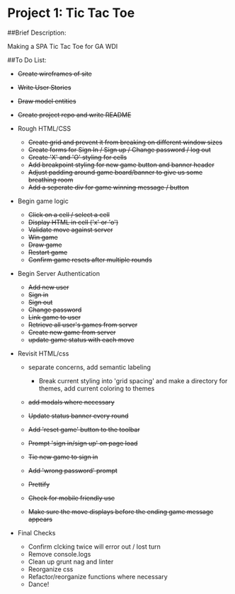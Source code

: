 # Project 1: Tic Tac Toe

##Brief Description:

Making a SPA Tic Tac Toe for GA WDI

##To Do List:

- ~~Create wireframes of site~~

- ~~Write User Stories~~

- ~~Draw model entities~~

- ~~Create project repo and write README~~

- Rough HTML/CSS
  - ~~Create grid and prevent it from breaking on different window sizes~~
  - ~~Create forms for Sign In / Sign up / Change password / log out~~
  - ~~Create 'X' and 'O' styling for cells~~
  - ~~Add breakpoint styling for new game button and banner header~~
  - ~~Adjust padding around game board/banner to give us some breathing room~~
  - ~~Add a seperate div for game winning message / button~~

- Begin game logic
  - ~~Click on a cell / select a cell~~
  - ~~Display HTML in cell ('x' or 'o')~~
  - ~~Validate move against server~~
  - ~~Win game~~
  - ~~Draw game~~
  - ~~Restart game~~
  - ~~Confirm game resets after multiple rounds~~


- Begin Server Authentication
  - ~~Add new user~~
  - ~~Sign in~~
  - ~~Sign out~~
  - ~~Change password~~
  - ~~Link game to user~~
  - ~~Retrieve all user's games from server~~
  - ~~Create new game from server~~
  - ~~update game status with each move~~

- Revisit HTML/css
  - separate concerns, add semantic labeling
    - Break current styling into 'grid spacing' and make a directory for themes, add current coloring to themes

  - ~~add modals where necessary~~
  - ~~Update status banner every round~~
  - ~~Add 'reset game' button to the toolbar~~
  - ~~Prompt 'sign in/sign up' on page load~~
  - ~~Tie new game to sign in~~
  - ~~Add 'wrong password' prompt~~
  - ~~Prettify~~
  - ~~Check for mobile friendly use~~
  - ~~Make sure the move displays before the ending game message appears~~

- Final Checks
  - Confirm clcking twice will error out / lost turn
  - Remove console.logs
  - Clean up grunt nag and linter
  - Reorganize css
  - Refactor/reorganize functions where necessary
  - Dance!

